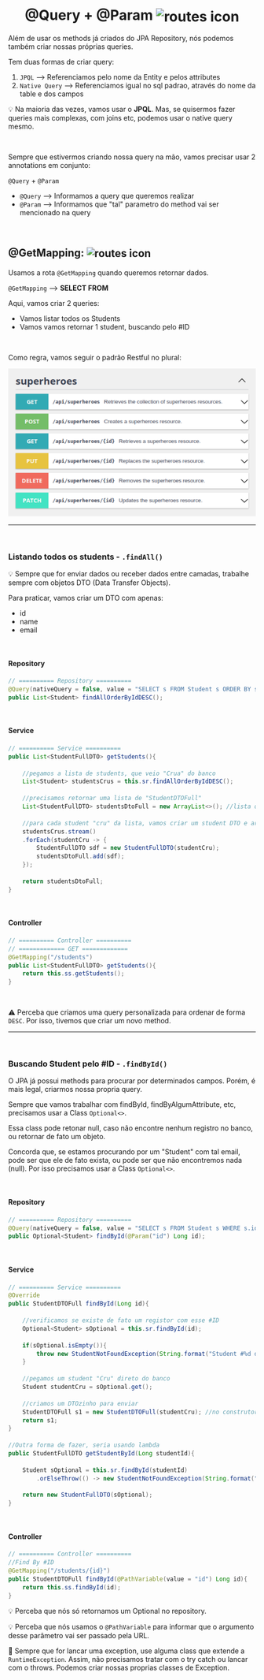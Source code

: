 <h1 align="center">
    @Query + @Param
    <img src="https://cdn2.iconfinder.com/data/icons/big-data-3-flat-style/128/Big_data_3_-_Flat_Style_-_27-10-256.png" alt="routes icon" width="90px" align="center">
</h1>

Além de usar os methods já criados do JPA Repository, nós podemos também criar nossas próprias queries.

Tem duas formas de criar query:

1. `JPQL` --> Referenciamos pelo nome da Entity e pelos attributes
2. `Native Query` --> Referenciamos igual no sql padrao, através do nome da table e dos campos

💡 Na maioria das vezes, vamos usar o **JPQL**. Mas, se quisermos fazer queries mais complexas, com joins etc, podemos usar o native query mesmo.

<br>

Sempre que estivermos criando nossa query na mão, vamos precisar usar 2 annotations em conjunto:

`@Query` + `@Param`

- `@Query` --> Informamos a query que queremos realizar
- `@Param` --> Informamos que "tal" parametro do method vai ser mencionado na query

<br>

## @GetMapping: <img src="https://cdn4.iconfinder.com/data/icons/communication-multimedia-vol-2/512/read_reading_e_book_book-512.png" alt="routes icon" width="50px" align="center">
Usamos a rota `@GetMapping` quando queremos retornar dados.

`@GetMapping` --> **SELECT FROM**

Aqui, vamos criar 2 queries:

- Vamos listar todos os Students
- Vamos vamos retornar 1 student, buscando pelo #ID

<br>

Como regra, vamos seguir o padrão Restful no plural:

<img src="../imgs/rest_routes_example.png" alt="restful routes image" width="550px">

<hr>
<br>

### Listando todos os students - `.findAll()`

💡 Sempre que for enviar dados ou receber dados entre camadas, trabalhe sempre com objetos DTO (Data Transfer Objects).

Para praticar, vamos criar um DTO com apenas:
- id
- name
- email

<br>

#### Repository

```java
// ========== Repository ==========
@Query(nativeQuery = false, value = "SELECT s FROM Student s ORDER BY s.id DESC")
public List<Student> findAllOrderByIdDESC();
```

<br>

#### Service

```java
// ========== Service ==========
public List<StudentFullDTO> getStudents(){
    
    //pegamos a lista de students, que veio "Crua" do banco
    List<Student> studentsCrus = this.sr.findAllOrderByIdDESC();
    
    //precisamos retornar uma lista de "StudentDTOFull"
    List<StudentFullDTO> studentsDtoFull = new ArrayList<>(); //lista que vamos retornar
    
    //para cada student "cru" da lista, vamos criar um student DTO e armazenar na nossa nova lista
    studentsCrus.stream()
    .forEach(studentCru -> {
        StudentFullDTO sdf = new StudentFullDTO(studentCru);
        studentsDtoFull.add(sdf);
    });

    return studentsDtoFull;
}
```

<br>

#### Controller

```java
// ========== Controller ==========
// ============= GET =============
@GetMapping("/students")
public List<StudentFullDTO> getStudents(){
    return this.ss.getStudents();
}
```

<br>

⚠️ Perceba que criamos uma query personalizada para ordenar de forma `DESC`. Por isso, tivemos que criar um novo method.

<hr>
<br>

### Buscando Student pelo #ID - `.findById()`

O JPA já possui methods para procurar por determinados campos. Porém, é mais legal, criarmos nossa propria query.

Sempre que vamos trabalhar com findById, findByAlgumAttribute, etc, precisamos usar a Class `Optional<>`.

Essa class pode retonar null, caso não encontre nenhum registro no banco, ou retornar de fato um objeto.

Concorda que, se estamos procurando por um "Student" com tal email, pode ser que ele de fato exista, ou pode ser que não encontremos nada (null). Por isso precisamos usar a Class `Optional<>`.

<br>

#### Repository
```java
// ========== Repository ==========
@Query(nativeQuery = false, value = "SELECT s FROM Student s WHERE s.id = :id")
public Optional<Student> findById(@Param("id") Long id);
```

<br>

#### Service

```java
// ========== Service ==========
@Override
public StudentDTOFull findById(Long id){

    //verificamos se existe de fato um registor com esse #ID
    Optional<Student> sOptional = this.sr.findById(id);

    if(sOptional.isEmpty()){
        throw new StudentNotFoundException(String.format("Student #%d doesn't exists", id));
    }

    //pegamos um student "Cru" direto do banco
    Student studentCru = sOptional.get();

    //criamos um DTOzinho para enviar
    StudentDTOFull s1 = new StudentDTOFull(studentCru); //no construtor desse DTO, conseguimos copiar todos os attributes de um Student pra cá
    return s1;
}

//Outra forma de fazer, seria usando lambda 
public StudentFullDTO getStudentById(Long studentId){
    
    Student sOptional = this.sr.findById(studentId)
        .orElseThrow(() -> new StudentNotFoundException(String.format("Student #%d not found!", studentId)));

    return new StudentFullDTO(sOptional);
}
```

<br>

#### Controller

```java
// ========== Controller ==========
//Find By #ID
@GetMapping("/students/{id}")
public StudentDTOFull findById(@PathVariable(value = "id") Long id){
    return this.ss.findById(id);
}
```

💡 Perceba que nós só retornamos um Optional no repository.

💡 Perceba que nós usamos o `@PathVariable` para informar que o argumento desse parâmetro vai ser passado pela URL.

📖 Sempre que for lancar uma exception, use alguma class que extende a `RuntimeException`. Assim, não precisamos tratar com o try catch ou lancar com o throws. Podemos criar nossas proprias classes de Exception.